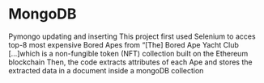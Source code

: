 # MongoDB
Pymongo updating and inserting
This project first used Selenium to acces top-8 most expensive Bored Apes from “[The] Bored Ape Yacht Club […]which is a non-fungible token (NFT) collection built on the Ethereum blockchain
Then, the code extracts attributes of each Ape and stores the extracted data in a document inside a mongoDB collection
